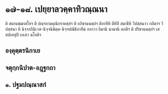 <h1>๑๗-๑๘. เปยฺยาลวคฺคาทิวณฺณนา</h1>
<p> ติ  สมานชฺฌาสโยฯ ติ ปญฺจกามคุณิกราคสฺสฯ ติ อภิชานนตฺถํฯ ติอาทีหิ ตีหิปิ สมาธีหิ วิปสฺสนาว กถิตาฯ วิปสฺสนา หิ นิจฺจาภินิเวส-นิจฺจนิมิตฺต-นิจฺจปณิธิอาทีนํ อภาวา อิมานิ นามานิ ลภติฯ ติ ปริชานนตฺถํฯ เสสปเทสุปิ เอเสว นโยติฯ</p>

</p>

</p>

</p>

</p>


<h2>องฺคุตฺตรนิกาเย</h2>
<h2>จตุกฺกนิปาต-อฎฺฐกถา</h2>
<h2>๑. ปฐมปณฺณาสกํ</h2>